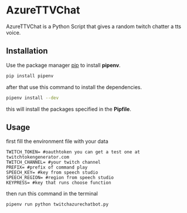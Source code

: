 # AzureTTVChat

AzureTTVChat is a Python Script that gives a random twitch chatter a tts voice.

## Installation

Use the package manager [pip](https://pip.pypa.io/en/stable/) to install **pipenv**.

```bash
pip install pipenv
```
after that use this command to install the dependencies.
```bash
pipenv install --dev
```
this will install the packages specified in the **Pipfile**.
## Usage
first fill the environment file with your data
```env
TWITCH_TOKEN= #oauthtoken you can get a test one at twitchtokengenerator.com
TWITCH_CHANNEL= #your twitch channel
PREFIX= #prefix of command play
SPEECH_KEY= #key from speech studio
SPEECH_REGION= #region from speech studio
KEYPRESS= #key that runs choose function
```
then run this command in the terminal
```bash
pipenv run python twitchazurechatbot.py
```
